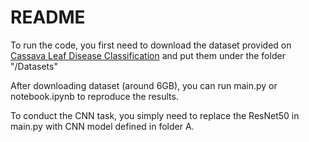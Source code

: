 # README

To run the code, you first need to download the dataset provided on [Cassava Leaf Disease Classification](https://www.kaggle.com/competitions/cassava-leaf-disease-classification) and put them under the folder "/Datasets"

After downloading dataset (around 6GB), you can run main.py or notebook.ipynb to reproduce the results.


To conduct the CNN task, you simply need to replace the ResNet50 in main.py with CNN model defined in folder A.
